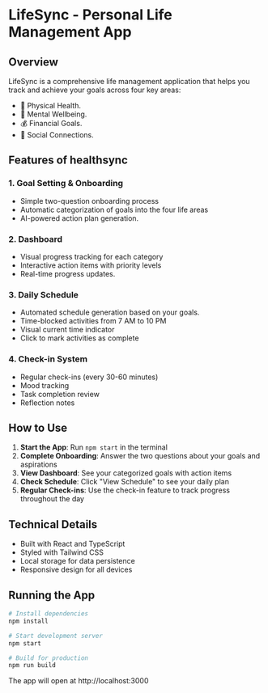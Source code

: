# LifeSync - Personal Life Management App

## Overview
LifeSync is a comprehensive life management application that helps you track and achieve your goals across four key areas:
- 🏃 Physical Health.
- 🧠 Mental Wellbeing.
- 💰 Financial Goals.
- 👥 Social Connections.

## Features of healthsync

### 1. Goal Setting & Onboarding
- Simple two-question onboarding process
- Automatic categorization of goals into the four life areas
- AI-powered action plan generation.

### 2. Dashboard
- Visual progress tracking for each category
- Interactive action items with priority levels
- Real-time progress updates.

### 3. Daily Schedule
- Automated schedule generation based on your goals.
- Time-blocked activities from 7 AM to 10 PM
- Visual current time indicator
- Click to mark activities as complete

### 4. Check-in System
- Regular check-ins (every 30-60 minutes)
- Mood tracking
- Task completion review
- Reflection notes

## How to Use

1. **Start the App**: Run `npm start` in the terminal
2. **Complete Onboarding**: Answer the two questions about your goals and aspirations
3. **View Dashboard**: See your categorized goals with action items
4. **Check Schedule**: Click "View Schedule" to see your daily plan
5. **Regular Check-ins**: Use the check-in feature to track progress throughout the day

## Technical Details

- Built with React and TypeScript
- Styled with Tailwind CSS
- Local storage for data persistence
- Responsive design for all devices

## Running the App

```bash
# Install dependencies
npm install

# Start development server
npm start

# Build for production
npm run build
```

The app will open at http://localhost:3000
